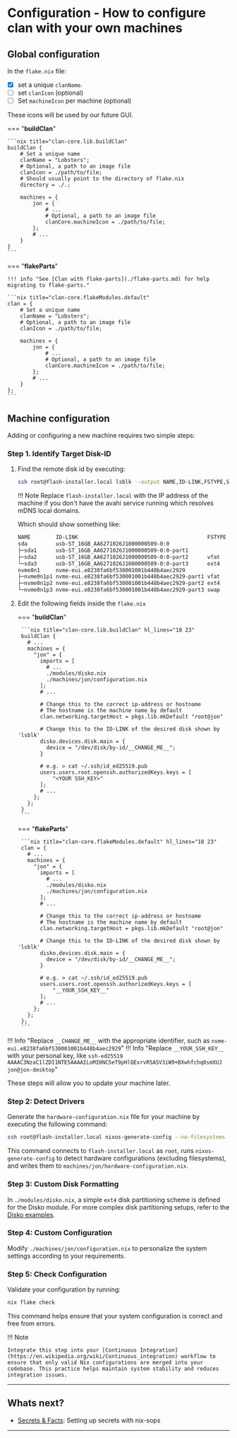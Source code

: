 # Configuration - How to configure clan with your own machines

## Global configuration

In the `flake.nix` file:

- [x] set a unique `clanName`.
- [ ] set `clanIcon` (optional)
- [ ] Set `machineIcon` per machine (optional)

These icons will be used by our future GUI.

=== "**buildClan**"

    ```nix title="clan-core.lib.buildClan"
    buildClan {
        # Set a unique name 
        clanName = "Lobsters";
        # Optional, a path to an image file
        clanIcon = ./path/to/file; 
        # Should usually point to the directory of flake.nix
        directory = ./.;

        machines = {
            jon = {
                # ...
                # Optional, a path to an image file
                clanCore.machineIcon = ./path/to/file; 
            };
            # ...
        }
    }
    ```

=== "**flakeParts**"

    !!! info "See [Clan with flake-parts](./flake-parts.md) for help migrating to flake-parts."

    ```nix title="clan-core.flakeModules.default"
    clan = {
        # Set a unique name 
        clanName = "Lobsters";
        # Optional, a path to an image file
        clanIcon = ./path/to/file;

        machines = {
            jon = {
                # ...
                # Optional, a path to an image file
                clanCore.machineIcon = ./path/to/file; 
            };
            # ...
        }
    };
    ```

## Machine configuration

Adding or configuring a new machine requires two simple steps:

### Step 1. Identify Target Disk-ID

1. Find the remote disk id by executing:

    ```bash title="setup computer"
    ssh root@flash-installer.local lsblk --output NAME,ID-LINK,FSTYPE,SIZE,MOUNTPOINT
    ```

    !!! Note
        Replace `flash-installer.local` with the IP address of the machine if you don't have the avahi service running which resolves mDNS local domains.

    Which should show something like:

    ```bash hl_lines="6"
    NAME        ID-LINK                                         FSTYPE   SIZE MOUNTPOINT
    sda         usb-ST_16GB_AA6271026J1000000509-0:0                    14.9G 
    ├─sda1      usb-ST_16GB_AA6271026J1000000509-0:0-part1                 1M 
    ├─sda2      usb-ST_16GB_AA6271026J1000000509-0:0-part2      vfat     100M /boot
    └─sda3      usb-ST_16GB_AA6271026J1000000509-0:0-part3      ext4     2.9G /
    nvme0n1     nvme-eui.e8238fa6bf530001001b448b4aec2929              476.9G 
    ├─nvme0n1p1 nvme-eui.e8238fa6bf530001001b448b4aec2929-part1 vfat     512M 
    ├─nvme0n1p2 nvme-eui.e8238fa6bf530001001b448b4aec2929-part2 ext4   459.6G 
    └─nvme0n1p3 nvme-eui.e8238fa6bf530001001b448b4aec2929-part3 swap    16.8G
    ```

1. Edit the following fields inside the `flake.nix`

    === "**buildClan**"

        ```nix title="clan-core.lib.buildClan" hl_lines="18 23"
        buildClan {
          # ...
          machines = {
            "jon" = {
              imports = [
                # ...
                ./modules/disko.nix
                ./machines/jon/configuration.nix
              ];
              # ...

              # Change this to the correct ip-address or hostname
              # The hostname is the machine name by default
              clan.networking.targetHost = pkgs.lib.mkDefault "root@jon"

              # Change this to the ID-LINK of the desired disk shown by 'lsblk'
              disko.devices.disk.main = {
                device = "/dev/disk/by-id/__CHANGE_ME__";
              }

              # e.g. > cat ~/.ssh/id_ed25519.pub
              users.users.root.openssh.authorizedKeys.keys = [
                  "<YOUR SSH_KEY>"
              ];
              # ...
            };
          };
        }
        ```

    === "**flakeParts**"

        ```nix title="clan-core.flakeModules.default" hl_lines="18 23"
        clan = {
          # ...
          machines = {
            "jon" = {
              imports = [
                # ...
                ./modules/disko.nix
                ./machines/jon/configuration.nix
              ];
              # ...

              # Change this to the correct ip-address or hostname
              # The hostname is the machine name by default
              clan.networking.targetHost = pkgs.lib.mkDefault "root@jon"

              # Change this to the ID-LINK of the desired disk shown by 'lsblk'
              disko.devices.disk.main = {
                device = "/dev/disk/by-id/__CHANGE_ME__";
              }

              # e.g. > cat ~/.ssh/id_ed25519.pub
              users.users.root.openssh.authorizedKeys.keys = [
                  "__YOUR_SSH_KEY__"
              ];
              # ...
            };
          };
        };
        ```


!!! Info "Replace `__CHANGE_ME__` with the appropriate identifier, such as `nvme-eui.e8238fa6bf530001001b448b4aec2929`"
!!! Info "Replace `__YOUR_SSH_KEY__` with your personal key, like `ssh-ed25519 AAAAC3NzaC1lZDI1NTE5AAAAILoMI0NC5eT9pHlQExrvR5ASV3iW9+BXwhfchq0smXUJ jon@jon-desktop`"

These steps will allow you to update your machine later.

### Step 2: Detect Drivers

Generate the `hardware-configuration.nix` file for your machine by executing the following command:

```bash
ssh root@flash-installer.local nixos-generate-config --no-filesystems --show-hardware-config > machines/jon/hardware-configuration.nix
```

This command connects to `flash-installer.local` as `root`, runs `nixos-generate-config` to detect hardware configurations (excluding filesystems), and writes them to `machines/jon/hardware-configuration.nix`.

### Step 3: Custom Disk Formatting

In `./modules/disko.nix`, a simple `ext4` disk partitioning scheme is defined for the Disko module. For more complex disk partitioning setups, refer to the [Disko examples](https://github.com/nix-community/disko/tree/master/example).

### Step 4: Custom Configuration

Modify `./machines/jon/configuration.nix` to personalize the system settings according to your requirements.

### Step 5: Check Configuration

Validate your configuration by running:

```bash
nix flake check
```

This command helps ensure that your system configuration is correct and free from errors.

!!! Note

    Integrate this step into your [Continuous Integration](https://en.wikipedia.org/wiki/Continuous_integration) workflow to ensure that only valid Nix configurations are merged into your codebase. This practice helps maintain system stability and reduces integration issues.


---

## Whats next?

- [Secrets & Facts](secrets.md): Setting up secrets with nix-sops

---
